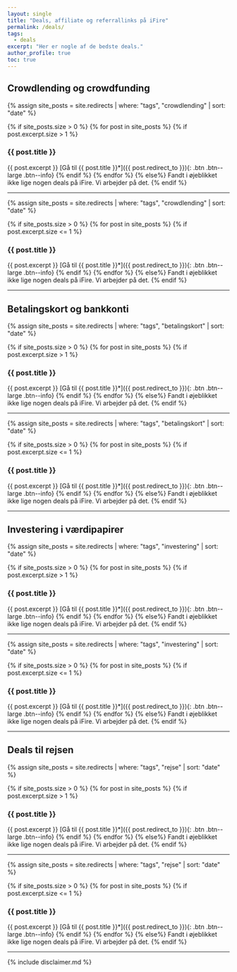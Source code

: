```yaml
---
layout: single
title: "Deals, affiliate og referrallinks på iFire"
permalink: /deals/
tags:
  - deals
excerpt: "Her er nogle af de bedste deals."
author_profile: true
toc: true
---
```


## Crowdlending og crowdfunding

{% assign site_posts = site.redirects | where: "tags", "crowdlending" | sort: "date" %}

{% if site_posts.size > 0 %}
  {% for post in site_posts %}
    {% if post.excerpt.size > 1 %}
### {{ post.title }}
{{ post.excerpt }}
[Gå til {{ post.title }}*]({{ post.redirect_to }}){: .btn .btn--large .btn--info}
    {% endif %}
  {% endfor %}
{% else%}
  Fandt i øjeblikket ikke lige nogen deals på iFire. Vi arbejder på det.
{% endif %}

***

{% assign site_posts = site.redirects | where: "tags", "crowdlending" | sort: "date" %}

{% if site_posts.size > 0 %}
  {% for post in site_posts %}
    {% if post.excerpt.size <= 1 %}
### {{ post.title }}
{{ post.excerpt }}
[Gå til {{ post.title }}*]({{ post.redirect_to }}){: .btn .btn--large .btn--info}
    {% endif %}
  {% endfor %}
{% else%}
  Fandt i øjeblikket ikke lige nogen deals på iFire. Vi arbejder på det.
{% endif %}

***

## Betalingskort og bankkonti

{% assign site_posts = site.redirects | where: "tags", "betalingskort" | sort: "date" %}

{% if site_posts.size > 0 %}
  {% for post in site_posts %}
    {% if post.excerpt.size > 1 %}
### {{ post.title }}
{{ post.excerpt }}
[Gå til {{ post.title }}*]({{ post.redirect_to }}){: .btn .btn--large .btn--info}
    {% endif %}
  {% endfor %}
{% else%}
  Fandt i øjeblikket ikke lige nogen deals på iFire. Vi arbejder på det.
{% endif %}

***

{% assign site_posts = site.redirects | where: "tags", "betalingskort" | sort: "date" %}

{% if site_posts.size > 0 %}
  {% for post in site_posts %}
    {% if post.excerpt.size <= 1 %}
### {{ post.title }}
{{ post.excerpt }}
[Gå til {{ post.title }}*]({{ post.redirect_to }}){: .btn .btn--large .btn--info}
    {% endif %}
  {% endfor %}
{% else%}
  Fandt i øjeblikket ikke lige nogen deals på iFire. Vi arbejder på det.
{% endif %}

***

## Investering i værdipapirer

{% assign site_posts = site.redirects | where: "tags", "investering" | sort: "date" %}

{% if site_posts.size > 0 %}
  {% for post in site_posts %}
    {% if post.excerpt.size > 1 %}
### {{ post.title }}
{{ post.excerpt }}
[Gå til {{ post.title }}*]({{ post.redirect_to }}){: .btn .btn--large .btn--info}
    {% endif %}
  {% endfor %}
{% else%}
  Fandt i øjeblikket ikke lige nogen deals på iFire. Vi arbejder på det.
{% endif %}

***

{% assign site_posts = site.redirects | where: "tags", "investering" | sort: "date" %}

{% if site_posts.size > 0 %}
  {% for post in site_posts %}
    {% if post.excerpt.size <= 1 %}
### {{ post.title }}
{{ post.excerpt }}
[Gå til {{ post.title }}*]({{ post.redirect_to }}){: .btn .btn--large .btn--info}
    {% endif %}
  {% endfor %}
{% else%}
  Fandt i øjeblikket ikke lige nogen deals på iFire. Vi arbejder på det.
{% endif %}

***

## Deals til rejsen

{% assign site_posts = site.redirects | where: "tags", "rejse" | sort: "date" %}

{% if site_posts.size > 0 %}
  {% for post in site_posts %}
    {% if post.excerpt.size > 1 %}
### {{ post.title }}
{{ post.excerpt }}
[Gå til {{ post.title }}*]({{ post.redirect_to }}){: .btn .btn--large .btn--info}
    {% endif %}
  {% endfor %}
{% else%}
  Fandt i øjeblikket ikke lige nogen deals på iFire. Vi arbejder på det.
{% endif %}

***

{% assign site_posts = site.redirects | where: "tags", "rejse" | sort: "date" %}

{% if site_posts.size > 0 %}
  {% for post in site_posts %}
    {% if post.excerpt.size <= 1 %}
### {{ post.title }}
{{ post.excerpt }}
[Gå til {{ post.title }}*]({{ post.redirect_to }}){: .btn .btn--large .btn--info}
    {% endif %}
  {% endfor %}
{% else%}
  Fandt i øjeblikket ikke lige nogen deals på iFire. Vi arbejder på det.
{% endif %}

***

{% include disclaimer.md %}
